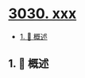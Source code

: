 # [3030. xxx](https://github.com/Tdahuyou/TNotes.leetcode/tree/main/notes/3030.%20xxx)

<!-- region:toc -->

- [1. 📝 概述](#1--概述)

<!-- endregion:toc -->

## 1. 📝 概述
